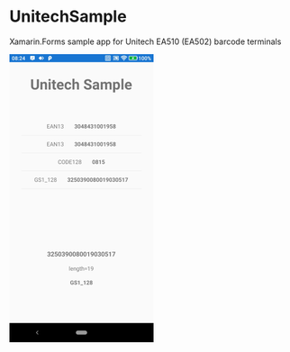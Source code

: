 # UnitechSample
Xamarin.Forms sample app for Unitech EA510 (EA502) barcode terminals

<img src="\Screenshot\anydesk00000.png" alt="anydesk00000" style="zoom:50%;" />